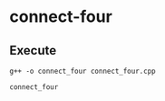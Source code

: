 # connect-four
<!--
## About

![connect_four1](https://dxaviud.github.io/images/connect_four1.PNG)  

![connect_four2](https://dxaviud.github.io/images/connect_four2.PNG)
-->

## Execute
`g++ -o connect_four connect_four.cpp`  

`connect_four`
